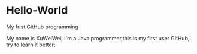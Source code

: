 # Hello-World
My frist GitHub programming

My name is XuWeiWei, I'm a Java programmer,this is my first user GitHub,I try to learn it better;
